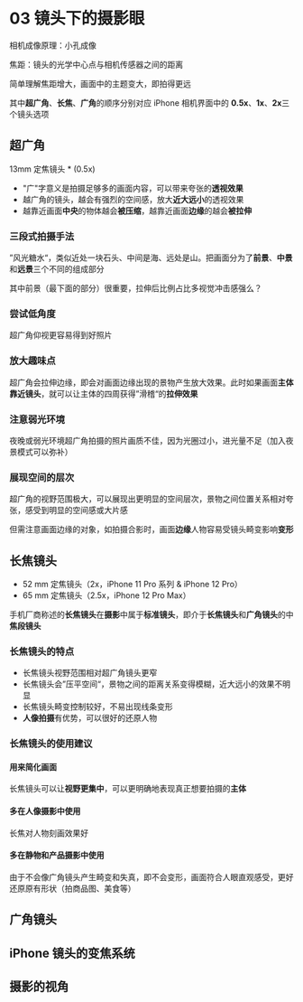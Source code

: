 # 03 镜头下的摄影眼

相机成像原理：小孔成像

焦距：镜头的光学中心点与相机传感器之间的距离

简单理解焦距增大，画面中的主题变大，即拍得更远

其中**超广角**、**长焦**、**广角**的顺序分别对应 iPhone 相机界面中的 **0.5x**、**1x**、**2x**三个镜头选项

## 超广角

13mm 定焦镜头 \* (0.5x)

- "广"字意义是拍摄足够多的画面内容，可以带来夸张的**透视效果**
- 越广角的镜头，越会有强烈的空间感，放大**近大远小**的透视效果
- 越靠近画面**中央**的物体越会**被压缩**，越靠近画面**边缘**的越会**被拉伸**

### 三段式拍摄手法

”风光糖水“，类似近处一块石头、中间是海、远处是山。把画面分为了**前景**、**中景**和**远景**三个不同的组成部分

其中前景（最下面的部分）很重要，拉伸后比例占比多视觉冲击感强么？

### 尝试低角度

超广角仰视更容易得到好照片

### 放大趣味点

超广角会拉伸边缘，即会对画面边缘出现的景物产生放大效果。此时如果画面**主体靠近镜头**，就可以让主体的四周获得”滑稽“的**拉伸效果**

### 注意弱光环境

夜晚或弱光环境超广角拍摄的照片画质不佳，因为光圈过小，进光量不足（加入夜景模式可以弥补）

### 展现空间的层次

超广角的视野范围极大，可以展现出更明显的空间层次，景物之间位置关系相对夸张，感受到明显的空间感或大片感

但需注意画面边缘的对象，如拍摄合影时，画面**边缘**人物容易受镜头畸变影响**变形**

## 长焦镜头

- 52 mm 定焦镜头（2x，iPhone 11 Pro 系列 & iPhone 12 Pro） <!-- TODO 数据待更新 -->
- 65 mm 定焦镜头（2.5x，iPhone 12 Pro Max）<!-- TODO 数据待更新 -->

手机厂商称述的**长焦镜头**在**摄影**中属于**标准镜头**，即介于**长焦镜头**和**广角镜头**的中**焦段镜头**

### 长焦镜头的特点

- 长焦镜头视野范围相对超广角镜头更窄
- 长焦镜头会”压平空间“，景物之间的距离关系变得模糊，近大远小的效果不明显<!-- TODO 咋理解捏 -->
- 长焦镜头畸变控制较好，不易出现线条变形
- **人像拍摄**有优势，可以很好的还原人物

### 长焦镜头的使用建议

#### 用来简化画面

长焦镜头可以让**视野更集中**，可以更明确地表现真正想要拍摄的**主体**

#### 多在人像摄影中使用

长焦对人物刻画效果好

#### 多在静物和产品摄影中使用

由于不会像广角镜头产生畸变和失真，即不会变形，画面符合人眼直观感受，更好还原原有形状（拍商品图、美食等）

## 广角镜头

## iPhone 镜头的变焦系统

## 摄影的视角
